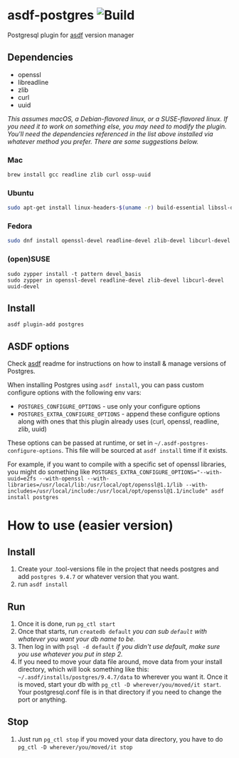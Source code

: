 # asdf-postgres ![Build](https://github.com/smashedtoatoms/asdf-postgres/workflows/Build/badge.svg?branch=master)

Postgresql plugin for [asdf](https://github.com/asdf-vm/asdf) version manager

## Dependencies

- openssl
- libreadline
- zlib
- curl
- uuid

_This assumes macOS, a Debian-flavored linux, or a SUSE-flavored linux.
If you need it to work on something else, you may need to modify the
plugin.  You'll need the dependencies referenced in the list above
installed via whatever method you prefer.  There are some suggestions
below._

### Mac
```sh
brew install gcc readline zlib curl ossp-uuid
```

### Ubuntu
```sh
sudo apt-get install linux-headers-$(uname -r) build-essential libssl-dev libreadline-dev zlib1g-dev libcurl4-openssl-dev uuid-dev
```

### Fedora
```sh
sudo dnf install openssl-devel readline-devel zlib-devel libcurl-devel uuid-devel libuuid-devel
```


### (open)SUSE
```
sudo zypper install -t pattern devel_basis
sudo zypper in openssl-devel readline-devel zlib-devel libcurl-devel uuid-devel
```

## Install

```
asdf plugin-add postgres
```

## ASDF options

Check [asdf](https://github.com/asdf-vm/asdf) readme for instructions on how to install & manage versions of Postgres.

When installing Postgres using `asdf install`, you can pass custom configure options with the following env vars:

* `POSTGRES_CONFIGURE_OPTIONS` - use only your configure options
* `POSTGRES_EXTRA_CONFIGURE_OPTIONS` - append these configure options along with ones that this plugin already uses (curl, openssl, readline, zlib, uuid)

These options can be passed at runtime, or set in `~/.asdf-postgres-configure-options`. This file will be sourced at `asdf install` time if it exists.

For example, if you want to compile with a specific set of openssl libraries, you might do something like `POSTGRES_EXTRA_CONFIGURE_OPTIONS="--with-uuid=e2fs --with-openssl --with-libraries=/usr/local/lib:/usr/local/opt/openssl@1.1/lib --with-includes=/usr/local/include:/usr/local/opt/openssl@1.1/include" asdf install postgres`

# How to use (easier version)
## Install
1. Create your .tool-versions file in the project that needs postgres and add `postgres 9.4.7` or whatever version that you want.
2. run `asdf install`

## Run
1. Once it is done, run `pg_ctl start`
2. Once that starts, run `createdb default` _you can sub `default` with whatever you want your db name to be._
3. Then log in with `psql -d default` _if you didn't use default, make sure you use whatever you put in step 2._
4. If you need to move your data file around, move data from your install directory, which will look something like this: `~/.asdf/installs/postgres/9.4.7/data` to wherever you want it.  Once it is moved, start your db with `pg_ctl -D wherever/you/moved/it start`.  Your postgresql.conf file is in that directory if you need to change the port or anything.

## Stop
1. Just run `pg_ctl stop`  if you moved your data directory, you have to do `pg_ctl -D wherever/you/moved/it stop`

